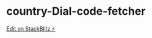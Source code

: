 # country-Dial-code-fetcher

[Edit on StackBlitz ⚡️](https://stackblitz.com/edit/web-platform-6pttpk)
